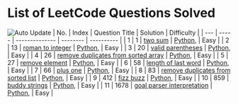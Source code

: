 
# List of LeetCode Questions Solved
![Auto Update](https://github.com/WindJammer6/14.-My-Leetcode-Solutions/actions/workflows/update_readme.yml/badge.svg)
| No. | Index | Question Title | Solution | Difficulty |
| --- | ----- | -------------- | -------- | ---------- |
| 1 | 1 | [two sum](https://leetcode.com/problems/two-sum) | [Python](https://github.com/WindJammer6/14.-My-Leetcode-Solutions/blob/main/1_Easy_LeetCode_Questions/leetcode_1_two-sum.py), | Easy |
| 2 | 13 | [roman to integer](https://leetcode.com/problems/roman-to-integer) | [Python](https://github.com/WindJammer6/14.-My-Leetcode-Solutions/blob/main/1_Easy_LeetCode_Questions/leetcode_13_roman-to-integer.py), | Easy |
| 3 | 20 | [valid parentheses](https://leetcode.com/problems/valid-parentheses) | [Python](https://github.com/WindJammer6/14.-My-Leetcode-Solutions/blob/main/1_Easy_LeetCode_Questions/leetcode_20_valid-parentheses_(onStackDataStructure).py), | Easy |
| 4 | 26 | [remove duplicates from sorted array](https://leetcode.com/problems/remove-duplicates-from-sorted-array) | [Python](https://github.com/WindJammer6/14.-My-Leetcode-Solutions/blob/main/1_Easy_LeetCode_Questions/leetcode_26_remove-duplicates-from-sorted-array.py), | Easy |
| 5 | 27 | [remove element](https://leetcode.com/problems/remove-element) | [Python](https://github.com/WindJammer6/14.-My-Leetcode-Solutions/blob/main/1_Easy_LeetCode_Questions/leetcode_27_remove-element.py), | Easy |
| 6 | 58 | [length of last word](https://leetcode.com/problems/length-of-last-word) | [Python](https://github.com/WindJammer6/14.-My-Leetcode-Solutions/blob/main/1_Easy_LeetCode_Questions/leetcode_58_length-of-last-word.py), | Easy |
| 7 | 66 | [plus one](https://leetcode.com/problems/plus-one) | [Python](https://github.com/WindJammer6/14.-My-Leetcode-Solutions/blob/main/1_Easy_LeetCode_Questions/leetcode_66_plus-one.py), | Easy |
| 8 | 83 | [remove duplicates from sorted list](https://leetcode.com/problems/remove-duplicates-from-sorted-list) | [Python](https://github.com/WindJammer6/14.-My-Leetcode-Solutions/blob/main/1_Easy_LeetCode_Questions/leetcode_83_remove-duplicates-from-sorted-list_(onLinkedListDataStructure).py), | Easy |
| 9 | 412 | [fizz buzz](https://leetcode.com/problems/fizz-buzz) | [Python](https://github.com/WindJammer6/14.-My-Leetcode-Solutions/blob/main/1_Easy_LeetCode_Questions/leetcode_412_fizz-buzz.py), | Easy |
| 10 | 859 | [buddy strings](https://leetcode.com/problems/buddy-strings) | [Python](https://github.com/WindJammer6/14.-My-Leetcode-Solutions/blob/main/1_Easy_LeetCode_Questions/leetcode_859_buddy-strings.py), | Easy |
| 11 | 1678 | [goal parser interpretation](https://leetcode.com/problems/goal-parser-interpretation) | [Python](https://github.com/WindJammer6/14.-My-Leetcode-Solutions/blob/main/1_Easy_LeetCode_Questions/leetcode_1678_goal-parser-interpretation.py), | Easy |
